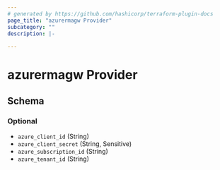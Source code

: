 ```yaml
---
# generated by https://github.com/hashicorp/terraform-plugin-docs
page_title: "azurermagw Provider"
subcategory: ""
description: |-
  
---
```


# azurermagw Provider





<!-- schema generated by tfplugindocs -->
## Schema

### Optional

- `azure_client_id` (String)
- `azure_client_secret` (String, Sensitive)
- `azure_subscription_id` (String)
- `azure_tenant_id` (String)
